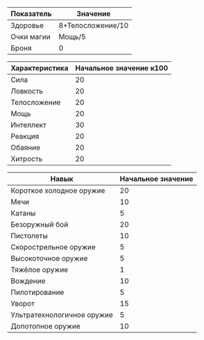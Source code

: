 
| Показатель | Значение          |
| ---------- | ----------------- |
| Здоровье   | 8+Телосложение/10 |
| Очки магии | Мощь/5            |
| Броня      | 0                 |

| Характеристика | Начальное значение к100 |
| -------------- | ----------------------- |
| Сила           | 20                      |
| Ловкость       | 20                      |
| Телосложение   | 20                      |
| Мощь           | 20                      |
| Интеллект      | 30                      |
| Реакция        | 20                      |
| Обаяние        | 20                      |
| Хитрость       | 20                      |

| Навык                      | Начальное значение |
| -------------------------- | ------------------ |
| Короткое холодное оружие   | 20                 |
| Мечи                       | 10                 |
| Катаны                     | 5                  |
| Безоружный бой             | 20                 |
| Пистолеты                  | 10                 |
| Скорострельное оружие      | 5                  |
| Высокоточное оружие        | 5                  |
| Тяжёлое оружие             | 1                  |
| Вождение                   | 10                 |
| Пилотирование              | 5                  |
| Уворот                     | 15                 |
| Ультратехнологичное оружие | 5                  |
| Допотопное оружие          | 10                 |
